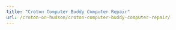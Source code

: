 ```yaml
---
title: "Croton Computer Buddy Computer Repair"
url: /croton-on-hudson/croton-computer-buddy-computer-repair/
---
```

